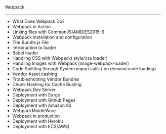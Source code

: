 Webpack
********
* What Does Webpack Do?
* Webpack in Action
* Linking files with CommonJS/AMD/ES2015-6
* Webpack installation and configuration
* The Bundle.js File
* Introduction to loader
* Babel loader
* Handling CSS with Webpack( style/css loader)
* Handling Images with Webpack (image-webpack-loader)
* Code Splitting through System import calls ( on demand code loading)
* Vendor Asset cashing
* Troubleshooting Vendor Bundles
* Chunk Hashing for Cache Busting
* Webpack Dev Server
* Deployment with Surge
* Deployment with Github Pages
* Deployment with Amazon S3
* WebpackMiddleWare
* Webpack in production
* Deployment with Heroku
* Deployment with EC2(AWS)
